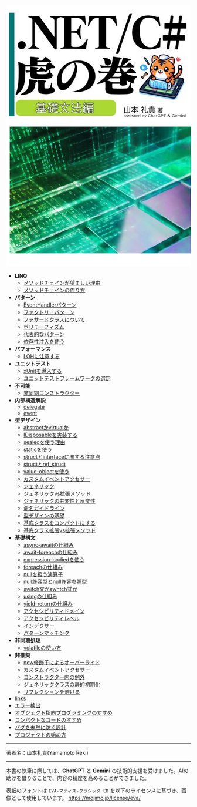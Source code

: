 ![csharp-toranomaki](./img/toranomaki.jpg)
- **LINQ**
     - [メソッドチェインが望ましい理由](.//workspaces/csharp-toranomaki/LINQ/メソッドチェインが望ましい理由.md)
     - [メソッドチェインの作り方](.//workspaces/csharp-toranomaki/LINQ/メソッドチェインの作り方.md)
 - **パターン**
     - [EventHandlerパターン](.//workspaces/csharp-toranomaki/パターン/EventHandlerパターン.md)
     - [ファクトリーパターン](.//workspaces/csharp-toranomaki/パターン/ファクトリーパターン.md)
     - [ファサードクラスについて](.//workspaces/csharp-toranomaki/パターン/ファサードクラスについて.md)
     - [ポリモーフィズム](.//workspaces/csharp-toranomaki/パターン/ポリモーフィズム.md)
     - [代表的なパターン](.//workspaces/csharp-toranomaki/パターン/代表的なパターン.md)
     - [依存性注入を使う](.//workspaces/csharp-toranomaki/パターン/依存性注入を使う.md)
 - **パフォーマンス**
     - [LOHに注意する](.//workspaces/csharp-toranomaki/パフォーマンス/LOHに注意する.md)
 - **ユニットテスト**
     - [xUnitを導入する](.//workspaces/csharp-toranomaki/ユニットテスト/xUnitを導入する.md)
     - [ユニットテストフレームワークの選定](.//workspaces/csharp-toranomaki/ユニットテスト/ユニットテストフレームワークの選定.md)
 - **不可能**
     - [非同期コンストラクター](.//workspaces/csharp-toranomaki/不可能/非同期コンストラクター.md)
 - **内部構造解説**
     - [delegate](.//workspaces/csharp-toranomaki/内部構造解説/delegate.md)
     - [event](.//workspaces/csharp-toranomaki/内部構造解説/event.md)
 - **型デザイン**
     - [abstractかvirtualか](.//workspaces/csharp-toranomaki/型デザイン/abstractかvirtualか.md)
     - [IDisposableを実装する](.//workspaces/csharp-toranomaki/型デザイン/IDisposableを実装する.md)
     - [sealedを使う理由](.//workspaces/csharp-toranomaki/型デザイン/sealedを使う理由.md)
     - [staticを使う](.//workspaces/csharp-toranomaki/型デザイン/staticを使う.md)
     - [structとinterfaceに関する注意点](.//workspaces/csharp-toranomaki/型デザイン/structとinterfaceに関する注意点.md)
     - [structとref_struct](.//workspaces/csharp-toranomaki/型デザイン/structとref_struct.md)
     - [value-objectを使う](.//workspaces/csharp-toranomaki/型デザイン/value-objectを使う.md)
     - [カスタムイベントアクセサー](.//workspaces/csharp-toranomaki/型デザイン/カスタムイベントアクセサー.md)
     - [ジェネリック](.//workspaces/csharp-toranomaki/型デザイン/ジェネリック.md)
     - [ジェネリックvs拡張メソッド](.//workspaces/csharp-toranomaki/型デザイン/ジェネリックvs拡張メソッド.md)
     - [ジェネリックの共変性と反変性](.//workspaces/csharp-toranomaki/型デザイン/ジェネリックの共変性と反変性.md)
     - [命名ガイドライン](.//workspaces/csharp-toranomaki/型デザイン/命名ガイドライン.md)
     - [型デザインの基礎](.//workspaces/csharp-toranomaki/型デザイン/型デザインの基礎.md)
     - [基底クラスをコンパクトにする](.//workspaces/csharp-toranomaki/型デザイン/基底クラスをコンパクトにする.md)
     - [基底クラス拡張vs拡張メソッド](.//workspaces/csharp-toranomaki/型デザイン/基底クラス拡張vs拡張メソッド.md)
 - **基礎構文**
     - [async-awaitの仕組み](.//workspaces/csharp-toranomaki/基礎構文/async-awaitの仕組み.md)
     - [await-foreachの仕組み](.//workspaces/csharp-toranomaki/基礎構文/await-foreachの仕組み.md)
     - [expression-bodiedを使う](.//workspaces/csharp-toranomaki/基礎構文/expression-bodiedを使う.md)
     - [foreachの仕組み](.//workspaces/csharp-toranomaki/基礎構文/foreachの仕組み.md)
     - [nullを扱う演算子](.//workspaces/csharp-toranomaki/基礎構文/nullを扱う演算子.md)
     - [null許容型とnull許容参照型](.//workspaces/csharp-toranomaki/基礎構文/null許容型とnull許容参照型.md)
     - [switch文かswhtch式か](.//workspaces/csharp-toranomaki/基礎構文/switch文かswhtch式か.md)
     - [usingの仕組み](.//workspaces/csharp-toranomaki/基礎構文/usingの仕組み.md)
     - [yield-returnの仕組み](.//workspaces/csharp-toranomaki/基礎構文/yield-returnの仕組み.md)
     - [アクセシビリティドメイン](.//workspaces/csharp-toranomaki/基礎構文/アクセシビリティドメイン.md)
     - [アクセシビリティレベル](.//workspaces/csharp-toranomaki/基礎構文/アクセシビリティレベル.md)
     - [インデクサー](.//workspaces/csharp-toranomaki/基礎構文/インデクサー.md)
     - [パターンマッチング](.//workspaces/csharp-toranomaki/基礎構文/パターンマッチング.md)
 - **非同期処理**
     - [volatileの使い方](.//workspaces/csharp-toranomaki/非同期処理/volatileの使い方.md)
 - **非推奨**
     - [new修飾子によるオーバーライド](.//workspaces/csharp-toranomaki/非推奨/new修飾子によるオーバーライド.md)
     - [カスタムイベントアクセサー](.//workspaces/csharp-toranomaki/非推奨/カスタムイベントアクセサー.md)
     - [コンストラクター内の例外](.//workspaces/csharp-toranomaki/非推奨/コンストラクター内の例外.md)
     - [ジェネリッククラスの静的初期化](.//workspaces/csharp-toranomaki/非推奨/ジェネリッククラスの静的初期化.md)
     - [リフレクションを避ける](.//workspaces/csharp-toranomaki/非推奨/リフレクションを避ける.md)
 - [links](.//workspaces/csharp-toranomaki/links.md)
 - [エラー検出](.//workspaces/csharp-toranomaki/エラー検出.md)
 - [オブジェクト指向プログラミングのすすめ](.//workspaces/csharp-toranomaki/オブジェクト指向プログラミングのすすめ.md)
 - [コンパクトなコードのすすめ](.//workspaces/csharp-toranomaki/コンパクトなコードのすすめ.md)
 - [バグを未然に防ぐ設計](.//workspaces/csharp-toranomaki/バグを未然に防ぐ設計.md)
 - [プロジェクトの始め方](.//workspaces/csharp-toranomaki/プロジェクトの始め方.md)

---

著者名：山本礼貴(Yamamoto Reki)

---

本書の執筆に際しては、**ChatGPT** と **Gemini** の技術的支援を受けました。AIの助けを借りることで、内容の精度を高めることができました。

表紙のフォントは `EVA-マティス-クラシック EB` を以下のライセンスに基づき、画像として使用しています。
https://mojimo.jp/license/eva/